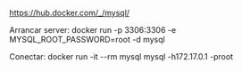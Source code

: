 https://hub.docker.com/_/mysql/

Arrancar server:
docker run -p 3306:3306 -e MYSQL_ROOT_PASSWORD=root -d mysql

Conectar:
docker run -it --rm mysql mysql -h172.17.0.1 -proot

